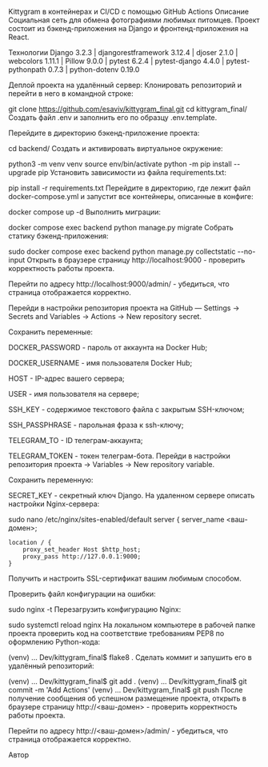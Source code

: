 Kittygram в контейнерах и CI/CD с помощью GitHub Actions
Описание
Социальная сеть для обмена фотографиями любимых питомцев. Проект состоит из бэкенд-приложения на Django и фронтенд-приложения на React.

Технологии
Django 3.2.3 | djangorestframework 3.12.4 | djoser 2.1.0 | webcolors 1.11.1 | Pillow 9.0.0 | pytest 6.2.4 | pytest-django 4.4.0 | pytest-pythonpath 0.7.3 | python-dotenv 0.19.0

Деплой проекта на удалённый сервер:
Клонировать репозиторий и перейти в него в командной строке:

git clone https://github.com/esaviv/kittygram_final.git
cd kittygram_final/
Создать файл .env и заполнить его по образцу .env.template.

Перейдите в директорию бэкенд-приложение проекта:

cd backend/
Создать и активировать виртуальное окружение:

python3 -m venv venv
source env/bin/activate
python -m pip install --upgrade pip
Установить зависимости из файла requirements.txt:

pip install -r requirements.txt
Перейдите в директорию, где лежит файл docker-compose.yml и запустит все контейнеры, описанные в конфиге:

docker compose up -d
Выполнить миграции:

docker compose exec backend python manage.py migrate
Собрать статику бэкенд-приложения:

sudo docker compose exec backend python manage.py collectstatic --no-input
Открыть в браузере страницу http://localhost:9000 - проверить корректность работы проекта.

Перейти по адресу http://localhost:9000/admin/ - убедиться, что страница отображается корректно.

Перейди в настройки репозитория проекта на GitHub — Settings -> Secrets and Variables → Actions -> New repository secret.

Сохранить переменные:

DOCKER_PASSWORD - пароль от аккаунта на Docker Hub;

DOCKER_USERNAME - имя пользователя Docker Hub;

HOST -  IP-адрес вашего сервера;

USER - имя пользователя на сервере;

SSH_KEY - содержимое текстового файла с закрытым SSH-ключом;

SSH_PASSPHRASE - парольная фраза к ssh-ключу;

TELEGRAM_TO - ID телеграм-аккаунта;

TELEGRAM_TOKEN - токен телеграм-бота.
Перейди в настройки репозитория проекта -> Variables → New repository variable.

Сохранить переменную:

SECRET_KEY - секретный ключ Django.
На удаленном сервере описать настройки Nginx-сервера:

sudo nano /etc/nginx/sites-enabled/default
server {
    server_name <ваш-домен>;

    location / {
        proxy_set_header Host $http_host;
        proxy_pass http://127.0.0.1:9000;
    }
Получить и настроить SSL-сертификат вашим любимым способом.

Проверить файл конфигурации на ошибки:

sudo nginx -t 
Перезагрузить конфигурацию Nginx:

sudo systemctl reload nginx 
На локальном компьютере в рабочей папке проекта проверить код на соответствие требованиям PEP8 по оформлению Python-кода:

(venv) ... Dev/kittygram_final$ flake8 .
Сделать коммит и запушить его в удалённый репозиторий:

(venv) ... Dev/kittygram_final$ git add .
(venv) ... Dev/kittygram_final$ git commit -m 'Add Actions'
(venv) ... Dev/kittygram_final$ git push
После получение сообщения об успешном размещение проекта, открыть в браузере страницу http://<ваш-домен> - проверить корректность работы проекта.

Перейти по адресу http://<ваш-домен>/admin/ - убедиться, что страница отображается корректно.

Автор
